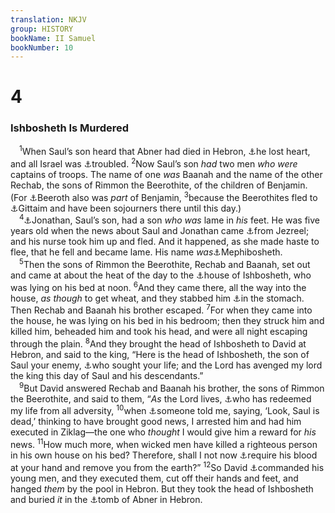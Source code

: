 ```yaml
---
translation: NKJV
group: HISTORY
bookName: II Samuel 
bookNumber: 10
---
```


<div class="title"><h1>4</h1><h3>Ishbosheth Is Murdered</h3></div>
<span class="verse 2sa_4_1"> <sup>1</sup>When Saul’s son heard that Abner had died in Hebron, <a data-toggle="tooltip" data-placement="bottom" title="1 Kin. 2:5, 6, 32–34; 2 Tim. 4:14">⚓</a>he lost heart, and all Israel was <a data-toggle="tooltip" data-placement="bottom" title="Ezra 4:4; Is. 13:7">⚓</a>troubled. </span>
<span class="verse 2sa_4_2"><sup>2</sup>Now Saul’s son <i>had</i> two men <i>who</i> <i>were</i> captains of troops. The name of one <i>was</i> Baanah and the name of the other Rechab, the sons of Rimmon the Beerothite, of the children of Benjamin. (For <a data-toggle="tooltip" data-placement="bottom" title="Matt. 2:3">⚓</a>Beeroth also was <i>part</i> of Benjamin, </span>
<span class="verse 2sa_4_3"><sup>3</sup>because the Beerothites fled to <a data-toggle="tooltip" data-placement="bottom" title="Josh. 18:25">⚓</a>Gittaim and have been sojourners there until this day.)<br/></span>
<span class="verse 2sa_4_4"> <sup>4</sup><a data-toggle="tooltip" data-placement="bottom" title="Neh. 11:33">⚓</a>Jonathan, Saul’s son, had a son <i>who</i> <i>was</i> lame in <i>his</i> feet. He was five years old when the news about Saul and Jonathan came <a data-toggle="tooltip" data-placement="bottom" title="2 Sam. 9:3">⚓</a>from Jezreel; and his nurse took him up and fled. And it happened, as she made haste to flee, that he fell and became lame. His name <i>was</i><a data-toggle="tooltip" data-placement="bottom" title="1 Sam. 29:1, 11">⚓</a>Mephibosheth.<br/></span>
<span class="verse 2sa_4_5"> <sup>5</sup>Then the sons of Rimmon the Beerothite, Rechab and Baanah, set out and came at about the heat of the day to the <a data-toggle="tooltip" data-placement="bottom" title="2 Sam. 9:6">⚓</a>house of Ishbosheth, who was lying on his bed at noon. </span>
<span class="verse 2sa_4_6"><sup>6</sup>And they came there, all the way into the house, <i>as</i> <i>though</i> to get wheat, and they stabbed him <a data-toggle="tooltip" data-placement="bottom" title="2 Sam. 2:8, 9">⚓</a>in the stomach. Then Rechab and Baanah his brother escaped. </span>
<span class="verse 2sa_4_7"><sup>7</sup>For when they came into the house, he was lying on his bed in his bedroom; then they struck him and killed him, beheaded him and took his head, and were all night escaping through the plain. </span>
<span class="verse 2sa_4_8"><sup>8</sup>And they brought the head of Ishbosheth to David at Hebron, and said to the king, “Here is the head of Ishbosheth, the son of Saul your enemy, <a data-toggle="tooltip" data-placement="bottom" title="2 Sam. 2:23; 20:10">⚓</a>who sought your life; and the Lord has avenged my lord the king this day of Saul and his descendants.”<br/></span>
<span class="verse 2sa_4_9"> <sup>9</sup>But David answered Rechab and Baanah his brother, the sons of Rimmon the Beerothite, and said to them, “<i>As</i> the Lord lives, <a data-toggle="tooltip" data-placement="bottom" title="1 Sam. 19:2, 10, 11; 23:15; 25:29">⚓</a>who has redeemed my life from all adversity, </span>
<span class="verse 2sa_4_10"><sup>10</sup>when <a data-toggle="tooltip" data-placement="bottom" title="Gen. 48:16; 1 Kin. 1:29; Ps. 31:7">⚓</a>someone told me, saying, ‘Look, Saul is dead,’ thinking to have brought good news, I arrested him and had him executed in Ziklag—the one who <i>thought</i> I would give him a reward for <i>his</i> news. </span>
<span class="verse 2sa_4_11"><sup>11</sup>How much more, when wicked men have killed a righteous person in his own house on his bed? Therefore, shall I not now <a data-toggle="tooltip" data-placement="bottom" title="2 Sam. 1:2–16">⚓</a>require his blood at your hand and remove you from the earth?” </span>
<span class="verse 2sa_4_12"><sup>12</sup>So David <a data-toggle="tooltip" data-placement="bottom" title="(Gen. 9:5, 6; Ps. 9:12)">⚓</a>commanded his young men, and they executed them, cut off their hands and feet, and hanged <i>them</i> by the pool in Hebron. But they took the head of Ishbosheth and buried <i>it</i> in the <a data-toggle="tooltip" data-placement="bottom" title="2 Sam. 1:15">⚓</a>tomb of Abner in Hebron.<br/></span>
